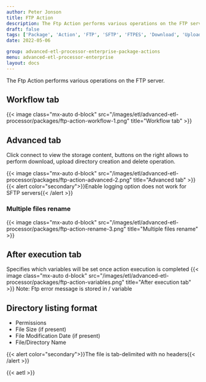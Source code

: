 ```yaml
---
author: Peter Jonson
title: FTP Action
description: The Ftp Action performs various operations on the FTP server.
draft: false
tags: ['Package', 'Action', 'FTP', 'SFTP', 'FTPES', 'Download', 'Upload']
date: 2022-05-06

group: advanced-etl-processor-enterprise-package-actions
menu: advanced-etl-processor-enterprise
layout: docs
---
```


The Ftp Action performs various operations on the FTP server.

## Workflow tab

{{< image class="mx-auto d-block"  src="/images/etl/advanced-etl-processor/packages/ftp-action-workflow-1.png" title="Workflow tab" >}}

## Advanced tab

Click connect to view the storage content, buttons on the right allows to perform download, upload directory creation and delete operation.

{{< image class="mx-auto d-block"  src="/images/etl/advanced-etl-processor/packages/ftp-action-advanced-2.png" title="Advanced tab" >}}
\
{{< alert color="secondary">}}Enable logging option does not work for SFTP servers{{< /alert >}}

### Multiple files rename

{{< image class="mx-auto d-block"  src="/images/etl/advanced-etl-processor/packages/ftp-action-rename-3.png" title="Multiple files rename" >}}

## After execution tab

Specifies which variables will be set once action execution is completed
{{< image class="mx-auto d-block"  src="/images/etl/advanced-etl-processor/packages/ftp-action-variables.png" title="After execution tab" >}}
Note: Ftp error message is stored in /<Ftp Error> variable

## Directory listing format

- Permissions
- File Size (if present)
- File Modification Date (if present)
- File/Directory Name

{{< alert color="secondary">}}The file is tab-delimited with no headers{{< /alert >}}

{{< aetl >}}
